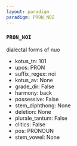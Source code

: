 ```yaml
---
layout: paradigm
paradigm: PRON_NOI
---
```

### ` PRON_NOI `

dialectal forms of nuo
* kotus_tn: 101
* upos: PRON
* suffix_regex: noi
* kotus_av: None
* grade_dir: False
* harmony: back
* possessive: False
* stem_diphthong: None
* deletion: None
* plurale_tantum: False
* clitics: False
* pos: PRONOUN
* stem_vowel: None
